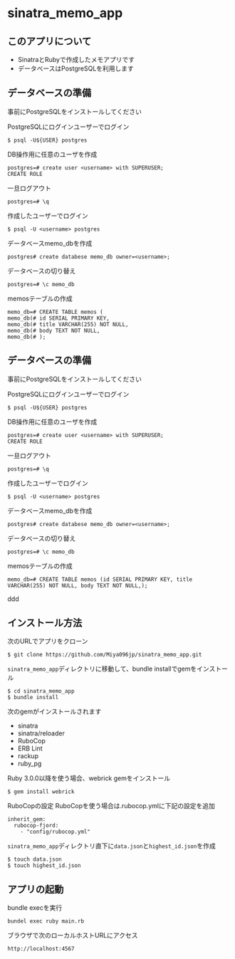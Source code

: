 # sinatra_memo_app

## このアプリについて
- SinatraとRubyで作成したメモアプリです
- データベースはPostgreSQLを利用します

## データベースの準備
事前にPostgreSQLをインストールしてください

PostgreSQLにログインユーザーでログイン
```
$ psql -U${USER} postgres
```

DB操作用に任意のユーザを作成
```
postgres=# create user <username> with SUPERUSER;
CREATE ROLE
```

一旦ログアウト
```
postgres=# \q
```

作成したユーザーでログイン
```
$ psql -U <username> postgres
```

データベースmemo_dbを作成

```
postgres# create databese memo_db owner=<username>;
```

データベースの切り替え
```
postgres=# \c memo_db
```

memosテーブルの作成
```
memo_db=# CREATE TABLE memos (
memo_db(# id SERIAL PRIMARY KEY,
memo_db(# title VARCHAR(255) NOT NULL,
memo_db(# body TEXT NOT NULL,
memo_db(# );
```

## データベースの準備
事前にPostgreSQLをインストールしてください

PostgreSQLにログインユーザーでログイン
```
$ psql -U${USER} postgres
```

DB操作用に任意のユーザを作成
```
postgres=# create user <username> with SUPERUSER;
CREATE ROLE
```

一旦ログアウト
```
postgres=# \q
```

作成したユーザーでログイン
```
$ psql -U <username> postgres
```

データベースmemo_dbを作成

```
postgres# create databese memo_db owner=<username>;
```

データベースの切り替え
```
postgres=# \c memo_db
```

memosテーブルの作成
```
memo_db=# CREATE TABLE memos (id SERIAL PRIMARY KEY, title VARCHAR(255) NOT NULL, body TEXT NOT NULL,);
```
ddd
## インストール方法
次のURLでアプリをクローン
```
$ git clone https://github.com/Miya096jp/sinatra_memo_app.git
```

`sinatra_memo_app`ディレクトリに移動して、bundle installでgemをインストール
```
$ cd sinatra_memo_app
$ bundle install
```
次のgemがインストールされます
- sinatra
- sinatra/reloader
- RuboCop
- ERB Lint
- rackup
- ruby_pg

Ruby 3.0.0以降を使う場合、webrick gemをインストール
```
$ gem install webrick
```

RuboCopの設定
RuboCopを使う場合は.rubocop.ymlに下記の設定を追加
```
inherit_gem:
  rubocop-fjord:
    - "config/rubocop.yml"
```

`sinatra_memo_app`ディレクトリ直下に`data.json`と`highest_id.json`を作成
```
$ touch data.json
$ touch highest_id.json
```

## アプリの起動
bundle execを実行
```
bundel exec ruby main.rb
```

ブラウザで次のローカルホストURLにアクセス
```
http://localhost:4567
```
